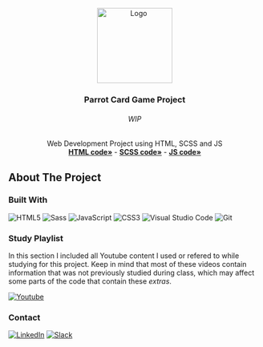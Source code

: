 <div id="top"></div>
<!--
*** Thanks for checking out the Best-README-Template. If you have a suggestion
*** that would make this better, please fork the repo and create a pull request
*** or simply open an issue with the tag "enhancement".
*** Don't forget to give the project a star!
*** Thanks again! Now go create something AMAZING! :D
-->



<!-- PROJECT SHIELDS -->
<!--
*** I'm using markdown "reference style" links for readability.
*** Reference links are enclosed in brackets [ ] instead of parentheses ( ).
*** See the bottom of this document for the declaration of the reference variables
*** for contributors-url, forks-url, etc. This is an optional, concise syntax you may use.
*** https://www.markdownguide.org/basic-syntax/#reference-style-links
-->

<!-- PROJECT LOGO -->
<br />
<div align="center">
  <a href="https://github.com/NivaldoFarias/projeto3-driveneats">
    <img src="https://github.com/NivaldoFarias/projeto4-parrotcardgame/blob/main/dist/img/front.png?raw=true" alt="Logo" width="150">
  </a>

<h3 align="center">Parrot Card Game Project</h3>
  <h6 align="center">WIP</h6>
  <p align="center">
    Web Development Project using HTML, SCSS and JS
    <br />
    <a href="https://github.com/NivaldoFarias/projeto2-driveneats/blob/main/dist/index.html"><strong>HTML code»</strong></a>
    -
    <a href="https://github.com/NivaldoFarias/projeto2-driveneats/blob/main/scss/main.scss"><strong>SCSS code»</strong></a>
    -
    <a href="https://github.com/NivaldoFarias/projeto3-driveneats/blob/main/JS/script.js"><strong>JS code»</strong></a>
</div>

<!-- ABOUT THE PROJECT -->
## About The Project

<!-- [![Product Name Screen Shot][product-screenshot]](https://example.com) -->

### Built With

![HTML5](https://img.shields.io/badge/html5-%23E34F26.svg?style=for-the-badge&logo=html5&logoColor=white)
![Sass](https://img.shields.io/badge/Sass-CC6699?style=for-the-badge&logo=sass&logoColor=white)
![JavaScript](https://img.shields.io/badge/JavaScript-F7DF1E?style=for-the-badge&logo=javascript&logoColor=black)
![CSS3](https://img.shields.io/badge/css3-%231572B6.svg?style=for-the-badge&logo=css3&logoColor=white)
![Visual Studio Code](https://img.shields.io/badge/Visual%20Studio%20Code-0078d7.svg?style=for-the-badge&logo=visual-studio-code&logoColor=white)
![Git](https://img.shields.io/badge/git-%23F05033.svg?style=for-the-badge&logo=git&logoColor=white)



<!-- Study Playlist -->
### Study Playlist

In this section I included all Youtube content I used or refered to while studying for this project. Keep in mind that most of these videos contain information that was not previously studied during class, which may affect some parts of the code that contain these _extras_. 

<a href="https://youtube.com/playlist?list=PLoZj33I2-ANTWqU331l3ZGlZV8I7rr5ZN">![Youtube](https://img.shields.io/badge/YouTube-FF0000?style=for-the-badge&logo=youtube&logoColor=white)</a>

<!-- CONTACT -->
### Contact

[![LinkedIn][linkedin-shield]][linkedin-url] 
[![Slack][slack-shield]][slack-url]

<!-- MARKDOWN LINKS & IMAGES -->
<!-- https://www.markdownguide.org/basic-syntax/#reference-style-links -->
[linkedin-shield]: https://img.shields.io/badge/-LinkedIn-black.svg?style=for-the-badge&logo=linkedin&colorB=blue
[linkedin-url]: https://www.linkedin.com/in/nivaldofarias/
[slack-shield]: https://img.shields.io/badge/Slack-4A154B?style=for-the-badge&logo=slack&logoColor=white
[slack-url]: https://driventurmas.slack.com/team/U02T6V2D8D8/
<!-- [product-screenshot]: images/screenshot.png -->

